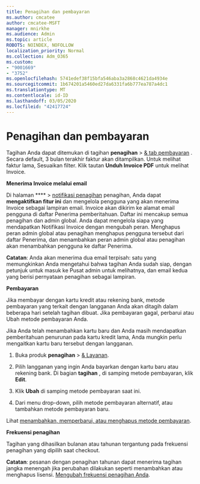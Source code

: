 ```yaml
---
title: Penagihan dan pembayaran
ms.author: cmcatee
author: cmcatee-MSFT
manager: mnirkhe
ms.audience: Admin
ms.topic: article
ROBOTS: NOINDEX, NOFOLLOW
localization_priority: Normal
ms.collection: Adm_O365
ms.custom:
- "9001669"
- "3752"
ms.openlocfilehash: 5741edef38f15bfa546aba3a2868c4621da4934e
ms.sourcegitcommit: 1b674201a5460ed27da6331fa6b777ea787a4dc1
ms.translationtype: MT
ms.contentlocale: id-ID
ms.lasthandoff: 03/05/2020
ms.locfileid: "42417724"
---
```

# <a name="billing-and-payment"></a>Penagihan dan pembayaran

Tagihan Anda dapat ditemukan di tagihan **penagihan** > [& tab pembayaran](https://go.microsoft.com/fwlink/p/?linkid=848039) .  Secara default, 3 bulan terakhir faktur akan ditampilkan.  Untuk melihat faktur lama, Sesuaikan filter.  Klik tautan **Unduh Invoice PDF** untuk melihat Invoice.

**Menerima Invoice melalui email**

Di halaman **** > [notifikasi penagihan](https://go.microsoft.com/fwlink/p/?linkid=853212) penagihan, Anda dapat **mengaktifkan fitur ini** dan mengelola pengguna yang akan menerima Invoice sebagai lampiran email. Invoice akan dikirim ke alamat email pengguna di daftar Penerima pemberitahuan. Daftar ini mencakup semua penagihan dan admin global.  Anda dapat mengelola siapa yang mendapatkan Notifikasi Invoice dengan mengubah peran.  Menghapus peran admin global atau penagihan menghapus pengguna tersebut dari daftar Penerima, dan menambahkan peran admin global atau penagihan akan menambahkan pengguna ke daftar Penerima.

**Catatan**: Anda akan menerima dua email terpisah: satu yang memungkinkan Anda mengetahui bahwa tagihan Anda sudah siap, dengan petunjuk untuk masuk ke Pusat admin untuk melihatnya, dan email kedua yang berisi pernyataan penagihan sebagai lampiran.

**Pembayaran**

Jika membayar dengan kartu kredit atau rekening bank, metode pembayaran yang terkait dengan langganan Anda akan ditagih dalam beberapa hari setelah tagihan dibuat.  Jika pembayaran gagal, perbarui atau Ubah metode pembayaran Anda. 

Jika Anda telah menambahkan kartu baru dan Anda masih mendapatkan pemberitahuan penurunan pada kartu kredit lama, Anda mungkin perlu mengaitkan kartu baru tersebut dengan langganan.

1. Buka produk **penagihan** > [& Layanan](https://go.microsoft.com/fwlink/p/?linkid=842054).

2. Pilih langganan yang ingin Anda bayarkan dengan kartu baru atau rekening bank. Di bagian **tagihan** , di samping metode pembayaran, klik **Edit**.

3. Klik **Ubah** di samping metode pembayaran saat ini.

4. Dari menu drop-down, pilih metode pembayaran alternatif, atau tambahkan metode pembayaran baru.

Lihat [menambahkan, memperbarui, atau menghapus metode pembayaran](https://go.microsoft.com/fwlink/?linkid=2118133).

**Frekuensi penagihan**

Tagihan yang dihasilkan bulanan atau tahunan tergantung pada frekuensi penagihan yang dipilih saat checkout.  

**Catatan**: pesanan dengan penagihan tahunan dapat menerima tagihan jangka menengah jika perubahan dilakukan seperti menambahkan atau menghapus lisensi.  [Mengubah frekuensi penagihan Anda](https://go.microsoft.com/fwlink/?linkid=2119148).
